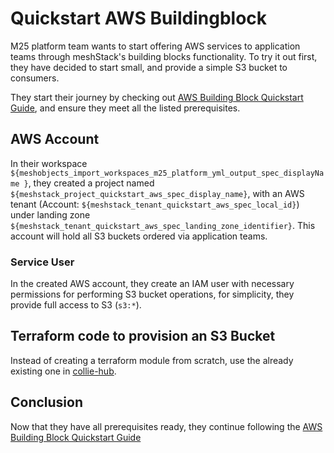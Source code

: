 # Quickstart AWS Buildingblock

M25 platform team wants to start offering AWS services to application teams through meshStack's building blocks functionality. To try it out first, they have decided to start small, and provide a simple S3 bucket to consumers.

They start their journey by checking out [AWS Building Block Quickstart Guide](link-to-docs), and ensure they meet all the listed prerequisites.

## AWS Account

In their workspace `${meshobjects_import_workspaces_m25_platform_yml_output_spec_displayName }`, they created a project named `${meshstack_project_quickstart_aws_spec_display_name}`, with an AWS tenant (Account: `${meshstack_tenant_quickstart_aws_spec_local_id}`) under landing zone `${meshstack_tenant_quickstart_aws_spec_landing_zone_identifier}`. This account will hold all S3 buckets ordered via application teams.

### Service User

In the created AWS account, they create an IAM user with necessary permissions for performing S3 bucket operations, for simplicity, they provide full access to S3 (`s3:*`).

## Terraform code to provision an S3 Bucket

Instead of creating a terraform module from scratch, use the already existing one in [collie-hub](https://github.com/meshcloud/collie-hub/tree/main/kit/aws/buildingblocks/s3_bucket/buildingblock).

## Conclusion

Now that they have all prerequisites ready, they continue following the [AWS Building Block Quickstart Guide](link-to-docs)
